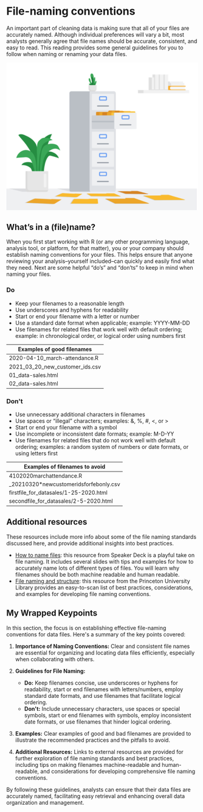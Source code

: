 # File-naming conventions

An important part of cleaning data is making sure that all of your files are accurately named. Although individual preferences will vary a bit, most analysts generally agree that file names should be accurate, consistent, and easy to read. This reading provides some general guidelines for you to follow when naming or renaming your data files. 

![A tall filing cabinet with one open drawer. Manila files are spread across the floor below.](./resources/img-1.png)

## What’s in a (file)name?

When you first start working with R (or any other programming language, analysis tool, or platform, for that matter), you or your company should establish naming conventions for your files. This helps ensure that anyone reviewing your analysis–yourself included–can quickly and easily find what they need. Next are some helpful “do’s” and “don’ts” to keep in mind when naming your files.

### Do

- Keep your filenames to a reasonable length
- Use underscores and hyphens for readability
- Start or end your filename with a letter or number
- Use a standard date format when applicable; example: YYYY-MM-DD
- Use filenames for related files that work well with default ordering; example: in chronological order, or logical order using numbers first

|**Examples of good filenames**  |
|--------------------------------|
| 2020-04-10_march-attendance.R  |
| 2021_03_20_new_customer_ids.csv|
| 01_data-sales.html             |
| 02_data-sales.html             |

### Don't

- Use unnecessary additional characters in filenames
- Use spaces or “illegal” characters; examples: &, %, #, <, or >
- Start or end your filename with a symbol
- Use incomplete or inconsistent date formats; example: M-D-YY
- Use filenames for related files that do not work well with default ordering; examples: a random system of numbers or date formats, or using letters first

| **Examples of filenames to avoid**      |
|-----------------------------------------|
|4102020marchattendance<workinprogress>.R |
|_20210320*newcustomeridsforfebonly.csv   |
|firstfile_for_datasales/1-25-2020.html   |
|secondfile_for_datasales/2-5-2020.html   |

## Additional resources

These resources include more info about some of the file naming standards discussed here, and provide additional insights into best practices.

- [How to name files](https://speakerdeck.com/jennybc/how-to-name-files): this resource from Speaker Deck is a playful take on file naming. It includes several slides with tips and examples for how to accurately name lots of different types of files. You will learn why filenames should be both machine readable and human readable.
- [File naming and structure](https://www.tikar.or.id/?q=node/205): this resource from the Princeton University Library provides an easy-to-scan list of best practices, considerations, and examples for developing file naming conventions.

## My Wrapped Keypoints

In this section, the focus is on establishing effective file-naming conventions for data files. Here's a summary of the key points covered:

1. **Importance of Naming Conventions:** Clear and consistent file names are essential for organizing and locating data files efficiently, especially when collaborating with others.

2. **Guidelines for File Naming:**
   - **Do:** Keep filenames concise, use underscores or hyphens for readability, start or end filenames with letters/numbers, employ standard date formats, and use filenames that facilitate logical ordering.
   - **Don't:** Include unnecessary characters, use spaces or special symbols, start or end filenames with symbols, employ inconsistent date formats, or use filenames that hinder logical ordering.

3. **Examples:** Clear examples of good and bad filenames are provided to illustrate the recommended practices and the pitfalls to avoid.

4. **Additional Resources:** Links to external resources are provided for further exploration of file naming standards and best practices, including tips on making filenames machine-readable and human-readable, and considerations for developing comprehensive file naming conventions.

By following these guidelines, analysts can ensure that their data files are accurately named, facilitating easy retrieval and enhancing overall data organization and management.
